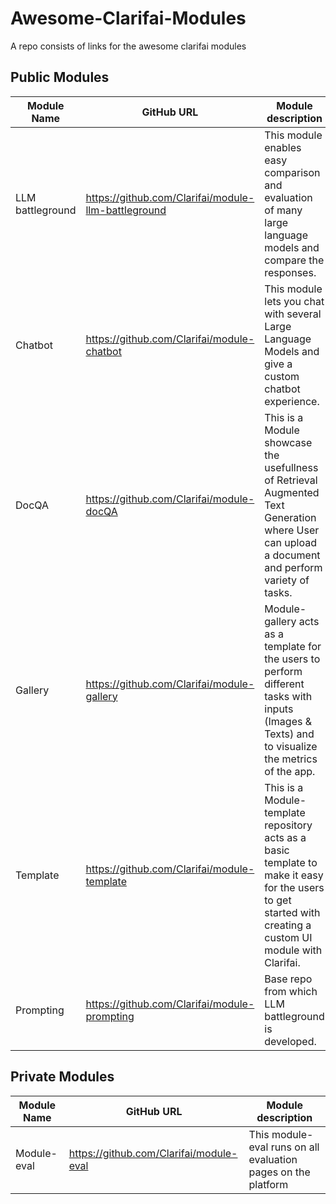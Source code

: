# Awesome-Clarifai-Modules
A repo consists of links for the awesome clarifai modules 

## Public Modules
| **Module Name** | **GitHub URL** | **Module description** |
|------------------|----------|---------------------------|
| LLM battleground | https://github.com/Clarifai/module-llm-battleground | This module enables easy comparison and evaluation of many large language models and compare the responses. |
| Chatbot | https://github.com/Clarifai/module-chatbot | This module lets you chat with several Large Language Models and give a custom chatbot experience. |
| DocQA | https://github.com/Clarifai/module-docQA| This is a Module showcase the usefullness of Retrieval Augmented Text Generation where User can upload a document and perform variety of tasks. |
| Gallery | https://github.com/Clarifai/module-gallery | Module-gallery acts as a template for the users to perform different tasks with inputs (Images & Texts) and to visualize the metrics of the app. |
| Template | https://github.com/Clarifai/module-template | This is a Module-template repository acts as a basic template to make it easy for the users to get started with creating a custom UI module with Clarifai. |
| Prompting | https://github.com/Clarifai/module-prompting | Base repo from which LLM battleground is developed. |


## Private Modules
| **Module Name** | **GitHub URL** | **Module description** |
|------------------|----------|---------------------------|
| Module-eval | https://github.com/Clarifai/module-eval | This module-eval runs on all evaluation pages on the platform |
